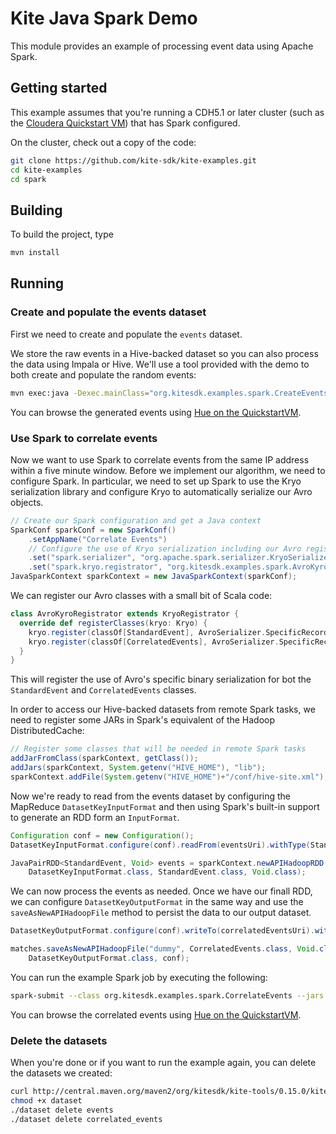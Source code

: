 # Kite Java Spark Demo

This module provides an example of processing event data using Apache Spark.

## Getting started

This example assumes that you're running a CDH5.1 or later cluster (such as the
[Cloudera Quickstart VM][getvm]) that has Spark configured.

[getvm]: http://www.cloudera.com/content/support/en/downloads/quickstart_vms.html

On the cluster, check out a copy of the code:

```bash
git clone https://github.com/kite-sdk/kite-examples.git
cd kite-examples
cd spark
```

## Building

To build the project, type

```bash
mvn install
```

## Running

### Create and populate the events dataset

First we need to create and populate the `events` dataset.

We store the raw events in a Hive-backed dataset so you can also process the data
using Impala or Hive. We'll use a tool provided with the demo to both create and
populate the random events:

```bash
mvn exec:java -Dexec.mainClass="org.kitesdk.examples.spark.CreateEvents"
```

You can browse the generated events using [Hue on the QuickstartVM](http://localhost:8888/metastore/table/default/events/read).

### Use Spark to correlate events

Now we want to use Spark to correlate events from the same IP address within a
five minute window. Before we implement our algorithm, we need to configure Spark.
In particular, we need to set up Spark to use the Kryo serialization library and
configure Kryo to automatically serialize our Avro objects.

```java
// Create our Spark configuration and get a Java context
SparkConf sparkConf = new SparkConf()
    .setAppName("Correlate Events")
    // Configure the use of Kryo serialization including our Avro registrator
    .set("spark.serializer", "org.apache.spark.serializer.KryoSerializer")
    .set("spark.kryo.registrator", "org.kitesdk.examples.spark.AvroKyroRegistrator");
JavaSparkContext sparkContext = new JavaSparkContext(sparkConf);
```

We can register our Avro classes with a small bit of Scala code:

```scala
class AvroKyroRegistrator extends KryoRegistrator {
  override def registerClasses(kryo: Kryo) {
    kryo.register(classOf[StandardEvent], AvroSerializer.SpecificRecordBinarySerializer[StandardEvent])
    kryo.register(classOf[CorrelatedEvents], AvroSerializer.SpecificRecordBinarySerializer[CorrelatedEvents])
  }
}
```

This will register the use of Avro's specific binary serialization for bot the
`StandardEvent` and `CorrelatedEvents` classes.

In order to access our Hive-backed datasets from remote Spark tasks, we need to
register some JARs in Spark's equivalent of the Hadoop DistributedCache:

```java
// Register some classes that will be needed in remote Spark tasks
addJarFromClass(sparkContext, getClass());
addJars(sparkContext, System.getenv("HIVE_HOME"), "lib");
sparkContext.addFile(System.getenv("HIVE_HOME")+"/conf/hive-site.xml");
```

Now we're ready to read from the events dataset by configuring the MapReduce
`DatasetKeyInputFormat` and then using Spark's built-in support to generate an
RDD form an `InputFormat`.

```java
Configuration conf = new Configuration();
DatasetKeyInputFormat.configure(conf).readFrom(eventsUri).withType(StandardEvent.class);

JavaPairRDD<StandardEvent, Void> events = sparkContext.newAPIHadoopRDD(conf,
    DatasetKeyInputFormat.class, StandardEvent.class, Void.class);
```

We can now process the events as needed. Once we have our finall RDD, we can
configure `DatasetKeyOutputFormat` in the same way and use the
`saveAsNewAPIHadoopFile` method to persist the data to our output dataset.

```java
DatasetKeyOutputFormat.configure(conf).writeTo(correlatedEventsUri).withType(CorrelatedEvents.class);

matches.saveAsNewAPIHadoopFile("dummy", CorrelatedEvents.class, Void.class,
    DatasetKeyOutputFormat.class, conf);
```

You can run the example Spark job by executing the following:

```bash
spark-submit --class org.kitesdk.examples.spark.CorrelateEvents --jars $(mvn dependency:build-classpath | grep -v '^\[' | sed -e 's/:/,/g') target/kite-spark-demo-*.jar
```

You can browse the correlated events using [Hue on the QuickstartVM](http://localhost:8888/metastore/table/default/correlated_events/read).

### Delete the datasets

When you're done or if you want to run the example again, you can delete the datasets we created:

```bash
curl http://central.maven.org/maven2/org/kitesdk/kite-tools/0.15.0/kite-tools-0.15.0-binary.jar -o dataset
chmod +x dataset
./dataset delete events
./dataset delete correlated_events
```
